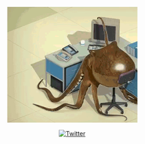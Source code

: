 <p align="center">
  <img src="https://raw.githubusercontent.com/octofi/assets/master/octowerk.gif">
</p>

<p align="center">
  <a href="https://twitter.com/octofinance" target="_blank">
    <img src="https://img.shields.io/badge/twitter-%231DA1F2.svg?&style=for-the-badge&logo=twitter&logoColor=white&color=071A2C" alt="Twitter"/>
  </a>
</p>

